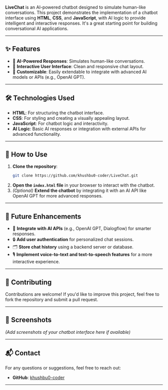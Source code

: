 **LiveChat** is an AI-powered chatbot designed to simulate human-like conversations. This project demonstrates the implementation of a chatbot interface using **HTML**, **CSS**, and **JavaScript**, with AI logic to provide intelligent and interactive responses. It's a great starting point for building conversational AI applications.  

---  

## ✨ **Features**  
- 🧠 **AI-Powered Responses**: Simulates human-like conversations.  
- 💬 **Interactive User Interface**: Clean and responsive chat layout.  
- 🔧 **Customizable**: Easily extendable to integrate with advanced AI models or APIs (e.g., OpenAI GPT).  

---  

## 🛠️ **Technologies Used**  
- **HTML**: For structuring the chatbot interface.  
- **CSS**: For styling and creating a visually appealing layout.  
- **JavaScript**: For chatbot logic and interactivity.  
- **AI Logic**: Basic AI responses or integration with external APIs for advanced functionality.  

---  

## 🚀 **How to Use**  
1. **Clone the repository**:  
   ```bash  
   git clone https://github.com/khushbu0-coder/LiveChat.git  
   ```  
2. **Open the `index.html` file** in your browser to interact with the chatbot.  
3. *(Optional)* **Extend the chatbot** by integrating it with an AI API like OpenAI GPT for more advanced responses.  

---  

## 🌟 **Future Enhancements**  
- 🤖 **Integrate with AI APIs** (e.g., OpenAI GPT, Dialogflow) for smarter responses.  
- 🔒 **Add user authentication** for personalized chat sessions.  
- 🗂️ **Store chat history** using a backend server or database.  
- 🎙️ **Implement voice-to-text and text-to-speech features** for a more interactive experience.  

---  

## 🤝 **Contributing**  
Contributions are welcome! If you'd like to improve this project, feel free to fork the repository and submit a pull request.  

---  

## 📸 **Screenshots**  
*(Add screenshots of your chatbot interface here if available)*  

---  

## 📬 **Contact**  
For any questions or suggestions, feel free to reach out:  
- **GitHub**: [khushbu0-coder](https://github.com/khushbu0-coder)  

---

